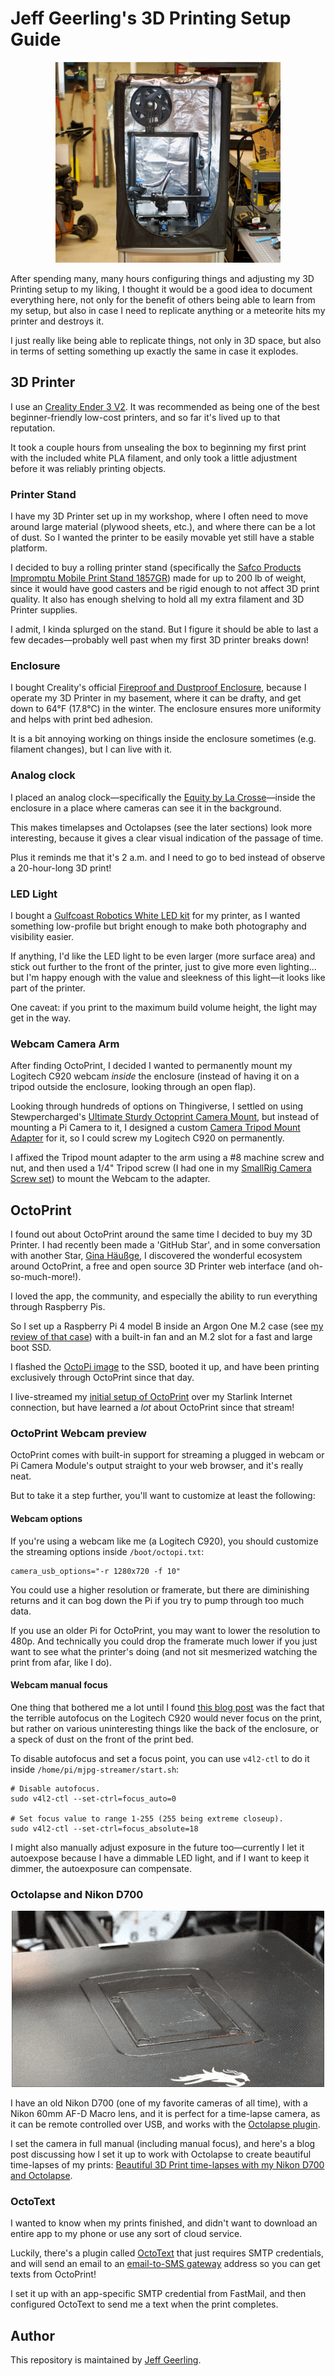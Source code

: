 # Jeff Geerling's 3D Printing Setup Guide

<p align="center"><img src="images/3d-printer-in-enclosure.jpeg" width="360" height="321"></p>

After spending many, many hours configuring things and adjusting my 3D Printing setup to my liking, I thought it would be a good idea to document everything here, not only for the benefit of others being able to learn from my setup, but also in case I need to replicate anything or a meteorite hits my printer and destroys it.

I just really like being able to replicate things, not only in 3D space, but also in terms of setting something up exactly the same in case it explodes.

## 3D Printer

I use an [Creality Ender 3 V2](https://amzn.to/3hBAbpE). It was recommended as being one of the best beginner-friendly low-cost printers, and so far it's lived up to that reputation.

It took a couple hours from unsealing the box to beginning my first print with the included white PLA filament, and only took a little adjustment before it was reliably printing objects.

### Printer Stand

I have my 3D Printer set up in my workshop, where I often need to move around large material (plywood sheets, etc.), and where there can be a lot of dust. So I wanted the printer to be easily movable yet still have a stable platform.

I decided to buy a rolling printer stand (specifically the [Safco Products Impromptu Mobile Print Stand 1857GR](https://amzn.to/341lOTb)) made for up to 200 lb of weight, since it would have good casters and be rigid enough to not affect 3D print quality. It also has enough shelving to hold all my extra filament and 3D Printer supplies.

I admit, I kinda splurged on the stand. But I figure it should be able to last a few decades—probably well past when my first 3D printer breaks down!

### Enclosure

I bought Creality's official [Fireproof and Dustproof Enclosure](https://amzn.to/3eVEGJB), because I operate my 3D Printer in my basement, where it can be drafty, and get down to 64°F (17.8°C) in the winter. The enclosure ensures more uniformity and helps with print bed adhesion.

It is a bit annoying working on things inside the enclosure sometimes (e.g. filament changes), but I can live with it.

### Analog clock

I placed an analog clock—specifically the [Equity by La Crosse](https://amzn.to/3frzxs3)—inside the enclosure in a place where cameras can see it in the background.

This makes timelapses and Octolapses (see the later sections) look more interesting, because it gives a clear visual indication of the passage of time.

Plus it reminds me that it's 2 a.m. and I need to go to bed instead of observe a 20-hour-long 3D print!

### LED Light

I bought a [Gulfcoast Robotics White LED kit](https://amzn.to/3eVXdpm) for my printer, as I wanted something low-profile but bright enough to make both photography and visibility easier.

If anything, I'd like the LED light to be even larger (more surface area) and stick out further to the front of the printer, just to give more even lighting... but I'm happy enough with the value and sleekness of this light—it looks like part of the printer.

One caveat: if you print to the maximum build volume height, the light may get in the way.

### Webcam Camera Arm

After finding OctoPrint, I decided I wanted to permanently mount my Logitech C920 webcam _inside_ the enclosure (instead of having it on a tripod outside the enclosure, looking through an open flap).

Looking through hundreds of options on Thingiverse, I settled on using Stewpercharged's [Ultimate Sturdy Octoprint Camera Mount](https://www.thingiverse.com/thing:3374914), but instead of mounting a Pi Camera to it, I designed a custom [Camera Tripod Mount Adapter](https://www.thingiverse.com/thing:4859975) for it, so I could screw my Logitech C920 on permanently.

I affixed the Tripod mount adapter to the arm using a #8 machine screw and nut, and then used a 1/4" Tripod screw (I had one in my [SmallRig Camera Screw set](https://amzn.to/33UOkGe)) to mount the Webcam to the adapter.

## OctoPrint

I found out about OctoPrint around the same time I decided to buy my 3D Printer. I had recently been made a 'GitHub Star', and in some conversation with another Star, [Gina Häußge](https://foosel.net), I discovered the wonderful ecosystem around OctoPrint, a free and open source 3D Printer web interface (and oh-so-much-more!).

I loved the app, the community, and especially the ability to run everything through Raspberry Pis.

So I set up a Raspberry Pi 4 model B inside an Argon One M.2 case (see [my review of that case](https://www.jeffgeerling.com/blog/2021/argon-one-m2-raspberry-pi-ssd-case-review)) with a built-in fan and an M.2 slot for a fast and large boot SSD.

I flashed the [OctoPi image](https://octoprint.org/download/) to the SSD, booted it up, and have been printing exclusively through OctoPrint since that day.

I live-streamed my [initial setup of OctoPrint](https://www.youtube.com/watch?v=Xx4s02w4kgA) over my Starlink Internet connection, but have learned a _lot_ about OctoPrint since that stream!

### OctoPrint Webcam preview

OctoPrint comes with built-in support for streaming a plugged in webcam or Pi Camera Module's output straight to your web browser, and it's really neat.

But to take it a step further, you'll want to customize at least the following:

#### Webcam options

If you're using a webcam like me (a Logitech C920), you should customize the streaming options inside `/boot/octopi.txt`:

```
camera_usb_options="-r 1280x720 -f 10"
```

You could use a higher resolution or framerate, but there are diminishing returns and it can bog down the Pi if you try to pump through too much data.

If you use an older Pi for OctoPrint, you may want to lower the resolution to 480p. And technically you could drop the framerate much lower if you just want to see what the printer's doing (and not sit mesmerized watching the print from afar, like I do).

#### Webcam manual focus

One thing that bothered me a lot until I found [this blog post](https://blog.ktz.me/disable-autofocus-in-octoprint-with-a-logitech-c920-webcam/) was the fact that the terrible autofocus on the Logitech C920 would never focus on the print, but rather on various uninteresting things like the back of the enclosure, or a speck of dust on the front of the print bed.

To disable autofocus and set a focus point, you can use `v4l2-ctl` to do it inside `/home/pi/mjpg-streamer/start.sh`:

```
# Disable autofocus.
sudo v4l2-ctl --set-ctrl=focus_auto=0

# Set focus value to range 1-255 (255 being extreme closeup).
sudo v4l2-ctl --set-ctrl=focus_absolute=18
```

I might also manually adjust exposure in the future too—currently I let it autoexpose because I have a dimmable LED light, and if I want to keep it dimmer, the autoexposure can compensate.

### Octolapse and Nikon D700

<p align="center"><img src="images/pi-rack-tray-3d-print-octolapse.gif" width="500" height="282"></p>

I have an old Nikon D700 (one of my favorite cameras of all time), with a Nikon 60mm AF-D Macro lens, and it is perfect for a time-lapse camera, as it can be remote controlled over USB, and works with the [Octolapse plugin](https://plugins.octoprint.org/plugins/octolapse/).

I set the camera in full manual (including manual focus), and here's a blog post discussing how I set it up to work with Octolapse to create beautiful time-lapses of my prints: [Beautiful 3D Print time-lapses with my Nikon D700 and Octolapse](https://www.jeffgeerling.com/blog/2021/beautiful-3d-print-time-lapses-my-nikon-d700-and-octolapse).

### OctoText

I wanted to know when my prints finished, and didn't want to download an entire app to my phone or use any sort of cloud service.

Luckily, there's a plugin called [OctoText](https://plugins.octoprint.org/plugins/OctoText/) that just requires SMTP credentials, and will send an email to an [email-to-SMS gateway](https://www.liquisearch.com/list_of_sms_gateways) address so you can get texts from OctoPrint!

I set it up with an app-specific SMTP credential from FastMail, and then configured OctoText to send me a text when the print completes.

## Author

This repository is maintained by [Jeff Geerling](https://www.jeffgeerling.com).
